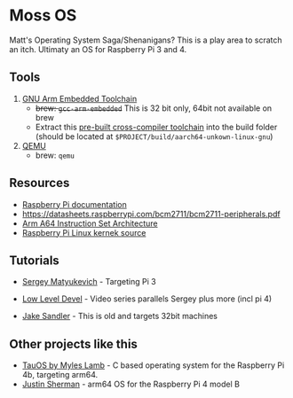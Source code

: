 # Moss OS

Matt's Operating System Saga/Shenanigans? This is a play area to scratch an itch.  Ultimaty an OS for Raspberry Pi 3 and 4.

## Tools
1. [GNU Arm Embedded Toolchain](https://developer.arm.com/tools-and-software/open-source-software/developer-tools/gnu-toolchain/gnu-a/downloads)
   - ~~brew: `gcc-arm-embedded`~~ This is 32 bit only, 64bit not available on brew
   - Extract this [pre-built cross-compiler toolchain](https://github.com/thinkski/osx-arm-linux-toolchains/releases/download/8.3.0/aarch64-unknown-linux-gnu.tar.xz) into the build folder (should be located at `$PROJECT/build/aarch64-unkown-linux-gnu`)
2. [QEMU](https://www.qemu.org/download/)
   - brew: `qemu`
## Resources
- [Raspberry Pi documentation](https://github.com/raspberrypi/documentation/)
- https://datasheets.raspberrypi.com/bcm2711/bcm2711-peripherals.pdf
- [Arm A64 Instruction Set Architecture](https://developer.arm.com/documentation/ddi0596/2021-12/?lang=en)
- [Raspberry Pi Linux kernek source](https://github.com/raspberrypi/linux)

## Tutorials
- [Sergey Matyukevich](https://github.com/s-matyukevich/raspberry-pi-os) - Targeting Pi 3
- [Low Level Devel](https://www.youtube.com/watch?v=pd9AVmcRc6U&list=PLVxiWMqQvhg9FCteL7I0aohj1_YiUx1x8&index=11) - Video series parallels Sergey plus more (incl pi 4)

- [Jake Sandler](https://jsandler18.github.io/) - This is old and targets 32bit machines

## Other projects like this
- [TauOS by Myles Lamb](https://github.com/mylesalamb/TauOS/tree/a3d654f17ee3a642c3f42d1f96f68a28c3ea38ef) - C based operating system for the Raspberry Pi 4b, targeting arm64.
- [Justin Sherman](https://github.com/jsherman212/moss) - arm64 OS for the Raspberry Pi 4 model B

<!--

**Here are some ideas to get you started:**

🙋‍♀️ A short introduction - what is your organization all about?
🌈 Contribution guidelines - how can the community get involved?
👩‍💻 Useful resources - where can the community find your docs? Is there anything else the community should know?
🍿 Fun facts - what does your team eat for breakfast?
🧙 Remember, you can do mighty things with the power of [Markdown](https://docs.github.com/github/writing-on-github/getting-started-with-writing-and-formatting-on-github/basic-writing-and-formatting-syntax)
-->
